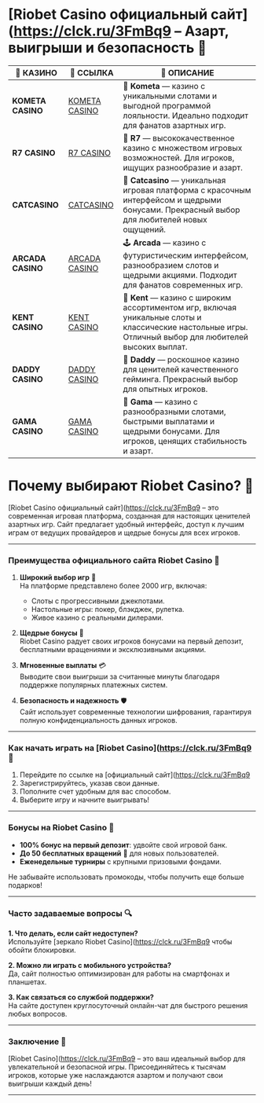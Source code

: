 # [Riobet Casino официальный сайт](https://clck.ru/3FmBq9 – Азарт, выигрыши и безопасность 🎰


| 🎰 КАЗИНО         | 🔗 ССЫЛКА | 📜 ОПИСАНИЕ                                                                                            |
|------------------|-----------|-------------------------------------------------------------------------------------------------------|
| **KOMETA CASINO** | [KOMETA CASINO](https://spangle-flight.com/sb7d5531e) | 🌠 **Kometa** — казино с уникальными слотами и выгодной программой лояльности. Идеально подходит для фанатов азартных игр. |
| **R7 CASINO**     | [R7 CASINO](https://aristocratic-hall.com/s76cac8ff) | 🎯 **R7** — высококачественное казино с множеством игровых возможностей. Для игроков, ищущих разнообразие и азарт. |
| **CATCASINO**     | [CATCASINO](https://catchthecatthree.com/s31d0a629) | 🐾 **Catcasino** — уникальная игровая платформа с красочным интерфейсом и щедрыми бонусами. Прекрасный выбор для любителей новых ощущений. |
| **ARCADA CASINO**  | [ARCADA CASINO](https://synthed-neonway.com/s361a8387) | 🕹️ **Arcada** — казино с футуристическим интерфейсом, разнообразием слотов и щедрыми акциями. Подходит для фанатов современных игр. |
| **KENT CASINO**    | [KENT CASINO](https://passage-through-deserts.com/s14704f84) | 🎲 **Kent** — казино с широким ассортиментом игр, включая уникальные слоты и классические настольные игры. Отличный выбор для любителей высоких выплат. |
| **DADDY CASINO**   | [DADDY CASINO](https://nice-road-five.com/s6039b8c4) | 👑 **Daddy** — роскошное казино для ценителей качественного гейминга. Прекрасный выбор для опытных игроков. |
| **GAMA CASINO**    | [GAMA CASINO](https://cleellbert.com/s5e041f8c) | 💎 **Gama** — казино с разнообразными слотами, быстрыми выплатами и щедрыми бонусами. Для игроков, ценящих стабильность и азарт. |
# Почему выбирают Riobet Casino? 🌟

[Riobet Casino официальный сайт](https://clck.ru/3FmBq9 – это современная игровая платформа, созданная для настоящих ценителей азартных игр. Сайт предлагает удобный интерфейс, доступ к лучшим играм от ведущих провайдеров и щедрые бонусы для всех игроков.  

---

### Преимущества официального сайта Riobet Casino 🚀

1. **Широкий выбор игр** 🎲  
   На платформе представлено более 2000 игр, включая:  
   - Слоты с прогрессивными джекпотами.  
   - Настольные игры: покер, блэкджек, рулетка.  
   - Живое казино с реальными дилерами.  

2. **Щедрые бонусы** 🎁  
   Riobet Casino радует своих игроков бонусами на первый депозит, бесплатными вращениями и эксклюзивными акциями.  

3. **Мгновенные выплаты** 💳  
   Выводите свои выигрыши за считанные минуты благодаря поддержке популярных платежных систем.  

4. **Безопасность и надежность** 🛡️  
   Сайт использует современные технологии шифрования, гарантируя полную конфиденциальность данных игроков.  

---

### Как начать играть на [Riobet Casino](https://clck.ru/3FmBq9 📝

1. Перейдите по ссылке на [официальный сайт](https://clck.ru/3FmBq9  
2. Зарегистрируйтесь, указав свои данные.  
3. Пополните счет удобным для вас способом.  
4. Выберите игру и начните выигрывать!  

---

### Бонусы на Riobet Casino 🎁

- **100% бонус на первый депозит**: удвойте свой игровой банк.  
- **До 50 бесплатных вращений** 🎡 для новых пользователей.  
- **Еженедельные турниры** с крупными призовыми фондами.  

Не забывайте использовать промокоды, чтобы получить еще больше подарков!  

---

### Часто задаваемые вопросы 🔍

**1. Что делать, если сайт недоступен?**  
Используйте [зеркало Riobet Casino](https://clck.ru/3FmBq9 чтобы обойти блокировки.  

**2. Можно ли играть с мобильного устройства?**  
Да, сайт полностью оптимизирован для работы на смартфонах и планшетах.  

**3. Как связаться со службой поддержки?**  
На сайте доступен круглосуточный онлайн-чат для быстрого решения любых вопросов.  

---

### Заключение 🎉

[Riobet Casino](https://clck.ru/3FmBq9 – это ваш идеальный выбор для увлекательной и безопасной игры. Присоединяйтесь к тысячам игроков, которые уже наслаждаются азартом и получают свои выигрыши каждый день!  

---

